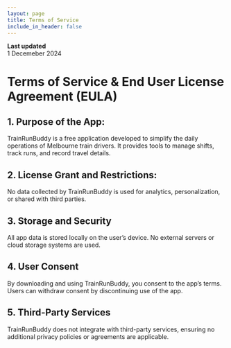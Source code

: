```yaml
---
layout: page
title: Terms of Service
include_in_header: false
---
```


**Last updated**  
1 Decemeber 2024

# Terms of Service & End User License Agreement (EULA)

## 1. Purpose of the App:

TrainRunBuddy is a free application developed to simplify the daily operations of Melbourne train drivers. It provides tools to manage shifts, track runs, and record travel details.

## 2. License Grant and Restrictions:

No data collected by TrainRunBuddy is used for analytics, personalization, or shared with third parties.

## 3. Storage and Security

All app data is stored locally on the user’s device. No external servers or cloud storage systems are used.

## 4. User Consent

By downloading and using TrainRunBuddy, you consent to the app’s terms. Users can withdraw consent by discontinuing use of the app.

## 5. Third-Party Services

TrainRunBuddy does not integrate with third-party services, ensuring no additional privacy policies or agreements are applicable.
